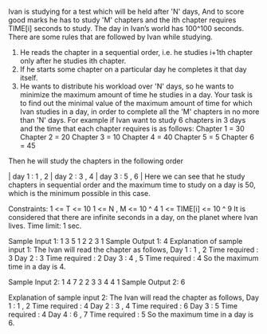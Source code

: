 Ivan is studying for a test which will be held after 'N' days, And to score good marks he has to
study 'M' chapters and the ith chapter requires TIME[i] seconds to study. The day in Ivan’s
world has 100^100 seconds. There are some rules that are followed by Ivan while studying.
1. He reads the chapter in a sequential order, i.e. he studies i+1th chapter only after he
studies ith chapter.
2. If he starts some chapter on a particular day he completes it that day itself.
3. He wants to distribute his workload over 'N' days, so he wants to minimize the maximum
amount of time he studies in a day.
Your task is to find out the minimal value of the maximum amount of time for which Ivan
studies in a day, in order to complete all the 'M' chapters in no more than 'N' days.
For example
if Ivan want to study 6 chapters in 3 days and the time that each chapter requires is as follows:
Chapter 1 = 30
Chapter 2 = 20
Chapter 3 = 10
Chapter 4 = 40
Chapter 5 = 5
Chapter 6 = 45

Then he will study the chapters in the following order

| day 1 : 1 , 2 | day 2 : 3 , 4 | day 3 : 5 , 6 |
Here we can see that he study chapters in sequential order and the maximum time to study
on a day is 50, which is the minimum possible in this case.

Constraints:
1 <= T <= 10
1 <= N , M <= 10 ^ 4
1 <= TIME[i] <= 10 ^ 9
It is considered that there are infinite seconds in a day, on the planet where Ivan lives.
Time limit: 1 sec.

Sample Input 1:
1
3 5
1 2 2 3 1
Sample Output 1:
4
Explanation of sample input 1:
The Ivan will read the chapter as follows,
Day 1 : 1 , 2 Time required : 3
Day 2 : 3 Time required : 2
Day 3 : 4 , 5 Time required : 4
So the maximum time in a day is 4.

Sample Input 2:
1
4 7
2 2 3 3 4 4 1
Sample Output 2:
6

Explanation of sample input 2:
The Ivan will read the chapter as follows,
Day 1 : 1 , 2 Time required : 4
Day 2 : 3 , 4 Time required : 6
Day 3 : 5 Time required : 4
Day 4 : 6 , 7 Time required : 5
So the maximum time in a day is 6.

